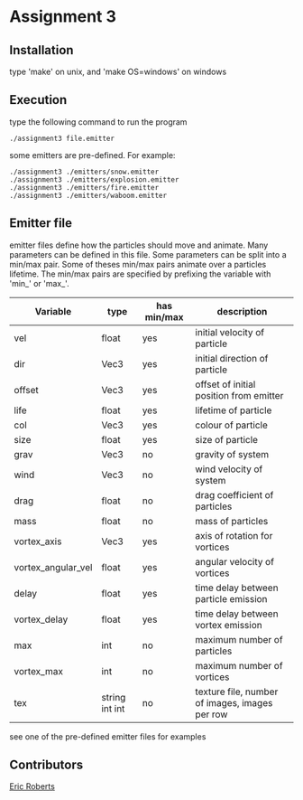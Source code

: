 # Assignment 3

## Installation

type 'make' on unix, and 'make OS=windows' on windows

## Execution

type the following command to run the program

```
./assignment3 file.emitter
```

some emitters are pre-defined. For example:

```
./assignment3 ./emitters/snow.emitter
./assignment3 ./emitters/explosion.emitter
./assignment3 ./emitters/fire.emitter
./assignment3 ./emitters/waboom.emitter
```

## Emitter file

emitter files define how the particles should move and animate. Many parameters can be defined in this file. Some parameters can be split into a min/max pair. Some of theses min/max pairs animate over a particles lifetime. The min/max pairs are specified by prefixing the variable with 'min_' or 'max_'.

| Variable | type | has min/max | description |
| --- | --- | --- | --- |
| vel | float | yes | initial velocity of particle |
| dir | Vec3 | yes | initial direction of particle |
| offset | Vec3 | yes | offset of initial position from emitter |
| life | float | yes | lifetime of particle |
| col | Vec3 | yes | colour of particle |
| size | float | yes | size of particle |
| grav | Vec3 | no | gravity of system |
| wind | Vec3 | no | wind velocity of system |
| drag | float | no | drag coefficient of particles |
| mass | float | no | mass of particles |
| vortex_axis | Vec3 | yes | axis of rotation for vortices |
| vortex_angular_vel | float | yes | angular velocity of vortices |
| delay | float | yes | time delay between particle emission |
| vortex_delay | float | yes | time delay between vortex emission |
| max | int | no | maximum number of particles |
| vortex_max | int | no | maximum number of vortices |
| tex | string int int | no | texture file, number of images, images per row |

see one of the pre-defined emitter files for examples

## Contributors

[Eric Roberts](https://github.com/E-Rockalanche)